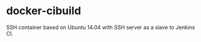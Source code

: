 docker-cibuild
==============

SSH container based on Ubuntu 14.04 with SSH server as a slave to Jenkins CI.

